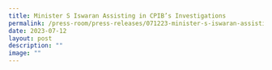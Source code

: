 ```yaml
---
title: Minister S Iswaran Assisting in CPIB’s Investigations
permalink: /press-room/press-releases/071223-minister-s-iswaran-assisting-in-cpib-investigations/
date: 2023-07-12
layout: post
description: ""
image: ""
---
```

